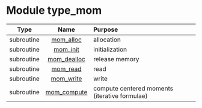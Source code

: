 # Module type_mom

| Type | Name | Purpose |
| :--: | :--: | :---------- |
| subroutine | [mom_alloc](https://github.com/JCSDA/saber/tree/develop/src/saber/bump/type_mom.F90#L46) | allocation |
| subroutine | [mom_init](https://github.com/JCSDA/saber/tree/develop/src/saber/bump/type_mom.F90#L80) | initialization |
| subroutine | [mom_dealloc](https://github.com/JCSDA/saber/tree/develop/src/saber/bump/type_mom.F90#L107) | release memory |
| subroutine | [mom_read](https://github.com/JCSDA/saber/tree/develop/src/saber/bump/type_mom.F90#L131) | read |
| subroutine | [mom_write](https://github.com/JCSDA/saber/tree/develop/src/saber/bump/type_mom.F90#L208) | write |
| subroutine | [mom_compute](https://github.com/JCSDA/saber/tree/develop/src/saber/bump/type_mom.F90#L279) | compute centered moments (iterative formulae) |
